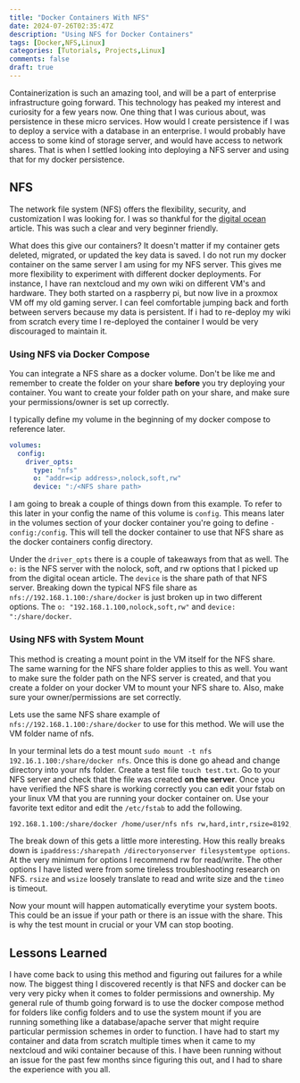 ```yaml
---
title: "Docker Containers With NFS"
date: 2024-07-26T02:35:47Z
description: "Using NFS for Docker Containers"
tags: [Docker,NFS,Linux]
categories: [Tutorials, Projects,Linux]
comments: false
draft: true
---
```


Containerization is such an amazing tool, and will be a part of enterprise infrastructure going forward. This technology has peaked my interest and curiosity for a few years now. One thing that I was curious about, was persistence in these micro services. How would I create persistence if I was to deploy a service with a database in an enterprise. I would probably have access to some kind of storage server, and would have access to network shares. That is when I settled looking into deploying a NFS server and using that for my docker persistence. 

## NFS
The network file system (NFS) offers the flexibility, security, and customization I was looking for. I was so thankful for the [digital ocean](https://www.digitalocean.com/community/tutorials/how-to-set-up-an-nfs-mount-on-ubuntu-20-04) article. This was such a clear and very beginner friendly.  

What does this give our containers? It doesn't matter if my container gets deleted, migrated, or updated the key data is saved. I do not run my docker container on the same server I am using for my NFS server. This gives me more flexibility to experiment with different docker deployments. For instance, I have ran nextcloud and my own wiki on different VM's and hardware. They both started on a raspberry pi, but now live in a proxmox VM off my old gaming server. I can feel comfortable jumping back and forth between servers because my data is persistent. If i had to re-deploy my wiki from scratch every time I re-deployed the container I would be very discouraged to maintain it. 

### Using NFS via Docker Compose

You can integrate a NFS share as a docker volume. Don't be like me and remember to create the folder on your share __before__ you try deploying your container. You want to create your folder path on your share, and make sure your permissions/owner is set up correctly. 

I typically define my volume in the beginning of my docker compose to reference later.

```yaml
volumes:
  config:
    driver_opts:
      type: "nfs"
      o: "addr=<ip address>,nolock,soft,rw"
      device: ":/<NFS share path>
```
I am going to break a couple of things down from this example. To refer to this later in your config the name of this volume is ```config```. This means later in the volumes section of your docker container you're going to define ```- config:/config```. This will tell the docker container to use that NFS share as the docker containers config directory. 

Under the ```driver_opts``` there is a couple of takeaways from that as well. The ```o:``` is the NFS server with the nolock, soft, and rw options that I picked up from the digital ocean article. The ```device``` is the share path of that NFS server. Breaking down the typical NFS file share as ```nfs://192.168.1.100:/share/docker``` is just broken up in two different options. The ```o: "192.168.1.100,nolock,soft,rw"``` and ```device: ":/share/docker```. 

### Using NFS with System Mount

This method is creating a mount point in the VM itself for the NFS share. The same warning for the NFS share folder applies to this as well. You want to make sure the folder path on the NFS server is created, and that you create a folder on your docker VM to mount your NFS share to. Also, make sure your owner/permissions are set correctly.

Lets use the same NFS share example of ```nfs://192.168.1.100:/share/docker``` to use for this method. We will use the VM folder name of nfs.

In your terminal lets do a test mount ```sudo mount -t nfs 192.16.1.100:/share/docker nfs```. Once this is done go ahead and change directory into your nfs folder. Create a test file ```touch test.txt```. Go to your NFS server and check that the file was created __on the server__. Once you have verified the NFS share is working correctly you can edit your fstab on your linux VM that you are running your docker container on. Use your favorite text editor and edit the ```/etc/fstab``` to add the following.

```bash
192.168.1.100:/share/docker /home/user/nfs nfs rw,hard,intr,rsize=8192,wsize=8192,timeo=14 0 0
```

The break down of this gets a little more interesting. How this really breaks down is ```ipaddress:/sharepath /directoryonserver filesystemtype options```. At the very minimum for options I recommend rw for read/write. The other options I have listed were from some tireless troubleshooting research on NFS. ```rsize``` and ```wsize``` loosely translate to read and write size and the ```timeo``` is timeout. 

Now your mount will happen automatically everytime your system boots. This could be an issue if your path or there is an issue with the share. This is why the test mount in crucial or your VM can stop booting. 


## Lessons Learned

I have come back to using this method and figuring out failures for a while now. The biggest thing I discovered recently is that NFS and docker can be very very picky when it comes to folder permissions and ownership. My general rule of thumb going forward is to use the docker compose method for folders like config folders and to use the system mount if you are running something like a database/apache server that might require particular permission schemes in order to function. I have had to start my container and data from scratch multiple times when it came to my nextcloud and wiki container because of this. I have been running without an issue for the past few months since figuring this out, and I had to share the experience with you all.



